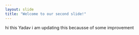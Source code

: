 ```yaml
---
layout: slide
title: "Welcome to our second slide!"
---
```

hi this Yadav i am updating this becausse of some improvement
